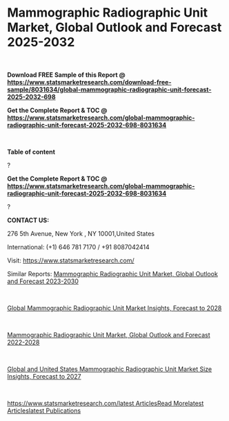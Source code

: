 <h1>Mammographic Radiographic Unit Market, Global Outlook and Forecast 2025-2032</h1><br/><p><strong>Download FREE Sample of this Report @ <a href="https://www.statsmarketresearch.com/download-free-sample/8031634/global-mammographic-radiographic-unit-forecast-2025-2032-698">https://www.statsmarketresearch.com/download-free-sample/8031634/global-mammographic-radiographic-unit-forecast-2025-2032-698</a></strong></p>
 
 
 
 <div><b>Get the Complete Report & TOC @ <a href="https://www.statsmarketresearch.com/global-mammographic-radiographic-unit-forecast-2025-2032-698-8031634">https://www.statsmarketresearch.com/global-mammographic-radiographic-unit-forecast-2025-2032-698-8031634</a></b></div>
 
 
 
 <p><br />
 
 <b>Table of content</b></p>
 
 
 
 <p>? </p>
 
 
 
 <div><b>Get the Complete Report & TOC @ <a href="https://www.statsmarketresearch.com/global-mammographic-radiographic-unit-forecast-2025-2032-698-8031634">https://www.statsmarketresearch.com/global-mammographic-radiographic-unit-forecast-2025-2032-698-8031634</a></b></div>
 
 
 
 <p>? </p>
 
 
 
 <p><b>CONTACT US:</b><br />
 
 276 5th Avenue, New York , NY 10001,United States<br />
 
 International: (+1) 646 781 7170 / +91 8087042414<br />
 
 Visit: <a href="https://www.statsmarketresearch.com/">https://www.statsmarketresearch.com/</a><br />
 
 Similar Reports: <a href="https://www.statsmarketresearch.com/global-mammographic-radiographic-unit-forecast-2025-2032-698-8031634">Mammographic Radiographic Unit Market, Global Outlook and Forecast 2023-2030</a><br />
 
 <br />
 
 <a href="https://www.statsmarketresearch.com/global-mammographic-radiographic-unit-forecast-2025-2032-698-8031634">Global Mammographic Radiographic Unit Market Insights, Forecast to 2028</a><br />
 
 <br />
 
 <a href="https://www.statsmarketresearch.com/global-mammographic-radiographic-unit-forecast-2025-2032-698-8031634">Mammographic Radiographic Unit Market, Global Outlook and Forecast 2022-2028</a><br />
 
 <br />
 
 <a href="https://www.statsmarketresearch.com/global-mammographic-radiographic-unit-forecast-2025-2032-698-8031634">Global and United States Mammographic Radiographic Unit Market Size Insights, Forecast to 2027</a><br />
 
 <br />
 
 <a href="https://gyeongbokgung.com">https://www.statsmarketresearch.com/</a><a href="https://hallyeomaritime.com">latest Articles</a><a href="https://jingwansa.com">Read More</a><a href="https://nguoiviet.jp/">latest Articles</a><a href="https://www.intelmarketresearch.com/">latest Publications</a></p>
